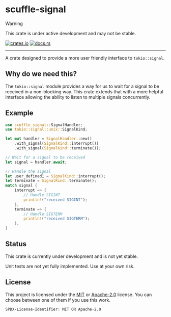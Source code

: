 # scuffle-signal

> [!WARNING]  
> This crate is under active development and may not be stable.

[![crates.io](https://img.shields.io/crates/v/scuffle-signal.svg)](https://crates.io/crates/scuffle-signal) [![docs.rs](https://img.shields.io/docsrs/scuffle-signal)](https://docs.rs/scuffle-signal)

---

A crate designed to provide a more user friendly interface to `tokio::signal`.

## Why do we need this?

The `tokio::signal` module provides a way for us to wait for a signal to be received in a non-blocking way.
This crate extends that with a more helpful interface allowing the ability to listen to multiple signals concurrently.

## Example

```rust
use scuffle_signal::SignalHandler;
use tokio::signal::unix::SignalKind;

let mut handler = SignalHandler::new()
    .with_signal(SignalKind::interrupt())
    .with_signal(SignalKind::terminate());

// Wait for a signal to be received
let signal = handler.await;

// Handle the signal
let user_defined1 = SignalKind::interrupt();
let terminate = SignalKind::terminate();
match signal {
    interrupt => {
        // Handle SIGINT
        println!("received SIGINT");
    },
    terminate => {
        // Handle SIGTERM
        println!("received SIGTERM");
    },
}
```

## Status

This crate is currently under development and is not yet stable.

Unit tests are not yet fully implemented. Use at your own risk.

## License

This project is licensed under the [MIT](./LICENSE.MIT) or [Apache-2.0](./LICENSE.Apache-2.0) license.
You can choose between one of them if you use this work.

`SPDX-License-Identifier: MIT OR Apache-2.0`
